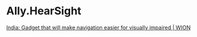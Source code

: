 # Ally.HearSight
[India: Gadget that will make navigation easier for visually impaired | WION](https://youtu.be/KIaR-zRPUtY)
